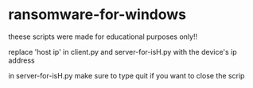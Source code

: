 # ransomware-for-windows
theese scripts were made for educational purposes only!!


replace 'host ip' in client.py and server-for-isH.py with the device's ip address



in server-for-isH.py make sure to type quit if you want to close the scrip









